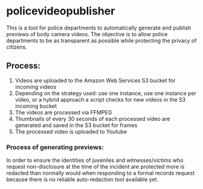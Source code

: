 # policevideopublisher

This is a tool for police departments to automatically generate and publish previews of body camera videos. 
The objective is to allow police departments to be as transparent as possible while protecting the privacy of citizens.

## Process:

1. Videos are uploaded to the Amazon Web Services S3 bucket for incoming videos
2. Depending on the strategy used: use one instance, use one instance per video, or a hybrid approach a script checks for new videos in the S3 incoming bucket 
3. The videos are processed via FFMPEG
4. Thumbnails of every 30 seconds of each processed video are generated and saved in the S3 bucket for frames
5. The processed video is uploaded to Youtube

### Process of generating previews:

In order to ensure the identities of juveniles and witnesses/victims who request non-disclosure at the time of the incident are protected more is redacted than normally would when responding to a formal records request because there is no reliable auto-redaction tool available yet.
